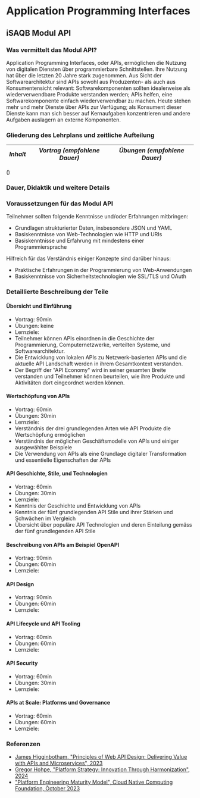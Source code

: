 # Application Programming Interfaces

## iSAQB Modul API

### Was vermittelt das Modul API?

Application Programming Interfaces, oder APIs, ermöglichen die Nutzung von digitalen Diensten über programmierbare Schnittstellen. Ihre Nutzung hat über die letzten 20 Jahre stark zugenommen. Aus Sicht der Softwarearchitektur sind APIs sowohl aus Produzenten- als auch aus Konsumentensicht relevant: Softwarekomponenten sollten idealerweise als wiederverwendbare Produkte verstanden werden; APIs helfen, eine Softwarekomponente einfach wiederverwendbar zu machen. Heute stehen mehr und mehr Dienste über APIs zur Verfügung; als Konsument dieser Dienste kann man sich besser auf Kernaufgaben konzentrieren und andere Aufgaben auslagern an externe Komponenten.


### Gliederung des Lehrplans und zeitliche Aufteilung

*Inhalt* | *Vortrag (empfohlene Dauer)* | *Übungen (empfohlene Dauer)*
:-- | :--: | :--:
()

### Dauer, Didaktik und weitere Details

### Voraussetzungen für das Modul API

Teilnehmer sollten folgende Kenntnisse und/oder Erfahrungen mitbringen:

- Grundlagen strukturierter Daten, insbesondere JSON und YAML
- Basiskenntnisse von Web-Technologien wie HTTP und URIs
- Basiskenntnisse und Erfahrung mit mindestens einer Programmiersprache


Hilfreich für das Verständnis einiger Konzepte sind darüber hinaus:

- Praktische Erfahrungen in der Programmierung von Web-Anwendungen
- Basiskenntnisse von Sicherheitstechnologien wie SSL/TLS und OAuth


### Detaillierte Beschreibung der Teile

#### Übersicht und Einführung 

- Vortrag: 90min
- Übungen: keine
- Lernziele:
 - Teilnehmer können APIs einordnen in die Geschichte der Programmierung, Computernetzwerke, verteilten Systeme, und Softwarearchitektur.
 - Die Entwicklung von lokalen APIs zu Netzwerk-basierten APIs und die aktuelle API Landschaft werden in ihrem Gesamtkontext verstanden.
 - Der Begriff der "API Economy" wird in seiner gesamten Breite verstanden und Teilnehmer können beurteilen, wie ihre Produkte und Aktivitäten dort eingeordnet werden können.


#### Wertschöpfung von APIs 

- Vortrag: 60min
- Übungen: 30min
- Lernziele:
 - Verständnis der drei grundlegenden Arten wie API Produkte die Wertschöpfung ermöglichen
 - Verständnis der möglichen Geschäftsmodelle von APIs und einiger ausgewählter Beispiele
 - Die Verwendung von APIs als eine Grundlage digitaler Transformation und essentielle Eigenschaften der APIs


#### API Geschichte, Stile, und Technologien 

- Vortrag: 60min
- Übungen: 30min
- Lernziele:
 - Kenntnis der Geschichte und Entwicklung von APIs
 - Kenntnis der fünf grundlegenden API Stile und ihrer Stärken und Schwächen im Vergleich
 - Übersicht über populäre API Technologien und deren Einteilung gemäss der fünf grundlegenden API Stile


#### Beschreibung von APIs am Beispiel OpenAPI 

- Vortrag: 90min
- Übungen: 60min
- Lernziele: 

#### API Design 

- Vortrag: 90min
- Übungen: 60min
- Lernziele: 


#### API Lifecycle und API Tooling 

- Vortrag: 60min
- Übungen: 60min
- Lernziele: 


#### API Security 

- Vortrag: 60min
- Übungen: 30min
- Lernziele: 


#### APIs at Scale: Platforms und Governance 

- Vortrag: 60min
- Übungen: 60min
- Lernziele: 


### Referenzen

- [James Higginbotham, "Principles of Web API Design: Delivering Value with APIs and Microservices", 2023](https://www.pearson.com/en-us/subject-catalog/p/principles-of-web-api-design-delivering-value-with-apis-and-microservices/P200000007278/9780137355730)
- [Gregor Hohpe, "Platform Strategy: Innovation Through Harmonization", 2024](https://leanpub.com/platformstrategy)
- ["Platform Engineering Maturity Model", Cloud Native Computing Foundation, October 2023](https://tag-app-delivery.cncf.io/whitepapers/platform-eng-maturity-model/)
